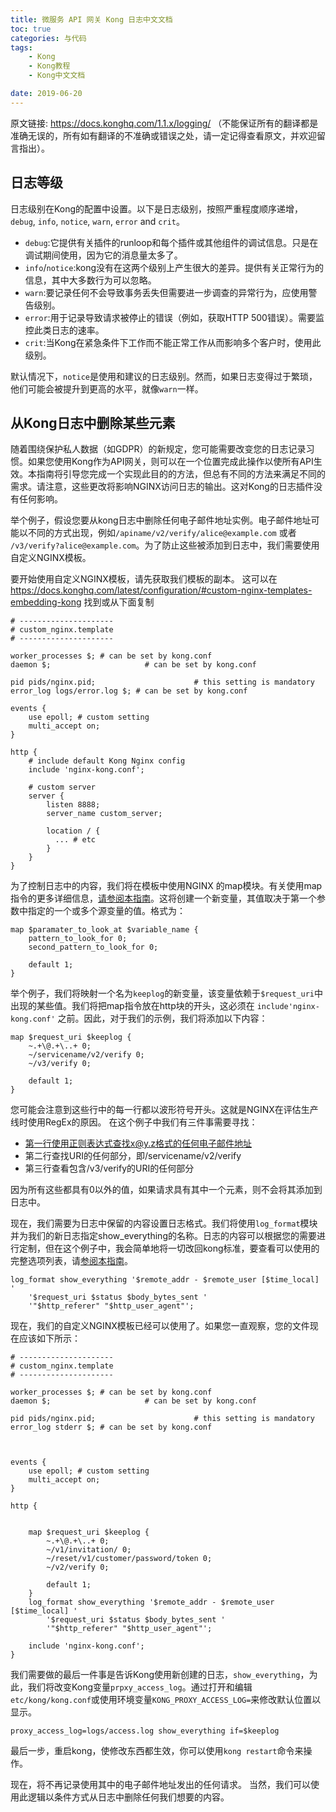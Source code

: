 ```yaml
---
title: 微服务 API 网关 Kong 日志中文文档
toc: true
categories: 与代码
tags: 
	- Kong
	- Kong教程
	- Kong中文文档

date: 2019-06-20
---
```


原文链接: https://docs.konghq.com/1.1.x/logging/ （不能保证所有的翻译都是准确无误的，所有如有翻译的不准确或错误之处，请一定记得查看原文，并欢迎留言指出）。

## 日志等级

日志级别在Kong的配置中设置。以下是日志级别，按照严重程度顺序递增，`debug`, `info`, `notice`, `warn`, `error` and `crit`。

- `debug`:它提供有关插件的runloop和每个插件或其他组件的调试信息。只是在调试期间使用，因为它的消息量太多了。
- `info`/`notice`:kong没有在这两个级别上产生很大的差异。提供有关正常行为的信息，其中大多数行为可以忽略。
- `warn`:要记录任何不会导致事务丢失但需要进一步调查的异常行为，应使用警告级别。
- `error`:用于记录导致请求被停止的错误（例如，获取HTTP 500错误）。需要监控此类日志的速率。
- `crit`:当Kong在紧急条件下工作而不能正常工作从而影响多个客户时，使用此级别。

默认情况下，`notice`是使用和建议的日志级别。然而，如果日志变得过于繁琐，他们可能会被提升到更高的水平，就像`warn`一样。

## 从Kong日志中删除某些元素

随着围绕保护私人数据（如GDPR）的新规定，您可能需要改变您的日志记录习惯。如果您使用Kong作为API网关，则可以在一个位置完成此操作以使所有API生效。本指南将引导您完成一个实现此目的的方法，但总有不同的方法来满足不同的需求。请注意，这些更改将影响NGINX访问日志的输出。这对Kong的日志插件没有任何影响。

举个例子，假设您要从kong日志中删除任何电子邮件地址实例。电子邮件地址可能以不同的方式出现，例如`/apiname/v2/verify/alice@example.com` 或者 `/v3/verify?alice@example.com`。为了防止这些被添加到日志中，我们需要使用自定义NGINX模板。

要开始使用自定义NGINX模板，请先获取我们模板的副本。
这可以在 https://docs.konghq.com/latest/configuration/#custom-nginx-templates-embedding-kong 找到或从下面复制
```
# ---------------------
# custom_nginx.template
# ---------------------

worker_processes $; # can be set by kong.conf
daemon $;                     # can be set by kong.conf

pid pids/nginx.pid;                      # this setting is mandatory
error_log logs/error.log $; # can be set by kong.conf

events {
    use epoll; # custom setting
    multi_accept on;
}

http {
    # include default Kong Nginx config
    include 'nginx-kong.conf';

    # custom server
    server {
        listen 8888;
        server_name custom_server;

        location / {
          ... # etc
        }
    }
}
```

为了控制日志中的内容，我们将在模板中使用NGINX 的map模块。有关使用map指令的更多详细信息，[请参阅本指南](http://nginx.org/en/docs/http/ngx_http_map_module.html)。这将创建一个新变量，其值取决于第一个参数中指定的一个或多个源变量的值。格式为：
```
map $paramater_to_look_at $variable_name {
    pattern_to_look_for 0;
    second_pattern_to_look_for 0;

    default 1;
}
```
举个例子，我们将映射一个名为`keeplog`的新变量，该变量依赖于`$request_uri`中出现的某些值。我们将把map指令放在http块的开头，这必须在 `include'nginx-kong.conf'` 之前。因此，对于我们的示例，我们将添加以下内容：
```
map $request_uri $keeplog {
    ~.+\@.+\..+ 0;
    ~/servicename/v2/verify 0;
    ~/v3/verify 0;

    default 1;
}
```

您可能会注意到这些行中的每一行都以波形符号开头。这就是NGINX在评估生产线时使用RegEx的原因。
在这个例子中我们有三件事需要寻找：

- 第一行使用正则表达式查找x@y.z格式的任何电子邮件地址
- 第二行查找URI的任何部分，即/servicename/v2/verify
- 第三行查看包含/v3/verify的URI的任何部分

因为所有这些都具有0以外的值，如果请求具有其中一个元素，则不会将其添加到日志中。

现在，我们需要为日志中保留的内容设置日志格式。我们将使用`log_format`模块并为我们的新日志指定show_everything的名称。日志的内容可以根据您的需要进行定制，但在这个例子中，我会简单地将一切改回kong标准，要查看可以使用的完整选项列表，请[参阅本指南](https://nginx.org/en/docs/http/ngx_http_core_module.html#variables)。
```
log_format show_everything '$remote_addr - $remote_user [$time_local] '
    '$request_uri $status $body_bytes_sent '
    '"$http_referer" "$http_user_agent"';
```
现在，我们的自定义NGINX模板已经可以使用了。如果您一直观察，您的文件现在应该如下所示：
```
# ---------------------
# custom_nginx.template
# ---------------------

worker_processes $; # can be set by kong.conf
daemon $;                     # can be set by kong.conf

pid pids/nginx.pid;                      # this setting is mandatory
error_log stderr $; # can be set by kong.conf



events {
    use epoll; # custom setting
    multi_accept on;
}

http {


    map $request_uri $keeplog {
        ~.+\@.+\..+ 0;
        ~/v1/invitation/ 0;
        ~/reset/v1/customer/password/token 0;
        ~/v2/verify 0;

        default 1;
    }
    log_format show_everything '$remote_addr - $remote_user [$time_local] '
        '$request_uri $status $body_bytes_sent '
        '"$http_referer" "$http_user_agent"';

    include 'nginx-kong.conf';
}
```

我们需要做的最后一件事是告诉Kong使用新创建的日志，`show_everything`，为此，我们将改变Kong变量`prpxy_access_log`。通过打开和编辑`etc/kong/kong.conf`或使用环境变量` KONG_PROXY_ACCESS_LOG= `来修改默认位置以显示。
```
proxy_access_log=logs/access.log show_everything if=$keeplog
```

最后一步，重启kong，使修改东西都生效，你可以使用`kong restart`命令来操作。

现在，将不再记录使用其中的电子邮件地址发出的任何请求。
当然，我们可以使用此逻辑以条件方式从日志中删除任何我们想要的内容。



















